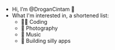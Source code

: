 - Hi, I’m @DroganCintam 👋
- What I'm interested in, a shortened list:
  - 🧑‍💻 Coding
  - 📸 Photography
  - 🎼 Music
  - 🤖 Building silly apps
